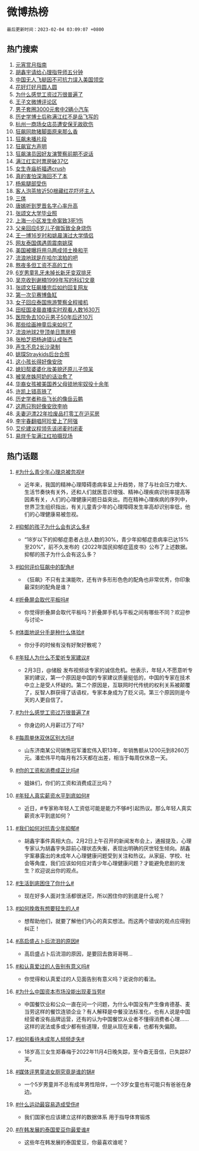 # 微博热榜

`最后更新时间：2023-02-04 03:09:07 +0800`

## 热门搜索

1. [元宵赏月指南](https://m.weibo.cn/search?containerid=100103type%3D1%26t%3D10%26q%3D%23%E5%85%83%E5%AE%B5%E8%B5%8F%E6%9C%88%E6%8C%87%E5%8D%97%23&stream_entry_id=51&isnewpage=1&extparam=seat%3D1%26c_type%3D51%26filter_type%3Drealtimehot%26pos%3D0%26cate%3D10103%26dgr%3D0%26stream_entry_id%3D51%26display_time%3D1675451344%26pre_seqid%3D167545134486301695491&luicode=10000011&lfid=106003type%253D25%2526t%253D3%2526disable_hot%253D1%2526filter_type%253Drealtimehot)
1. [胡鑫宇请给心理指导师五分钟](https://m.weibo.cn/search?containerid=100103type%3D1%26t%3D10%26q%3D%23%E8%83%A1%E9%91%AB%E5%AE%87%E8%AF%B7%E7%BB%99%E5%BF%83%E7%90%86%E6%8C%87%E5%AF%BC%E5%B8%88%E4%BA%94%E5%88%86%E9%92%9F%23&stream_entry_id=31&isnewpage=1&extparam=seat%3D1%26filter_type%3Drealtimehot%26q%3D%2523%25E8%2583%25A1%25E9%2591%25AB%25E5%25AE%2587%25E8%25AF%25B7%25E7%25BB%2599%25E5%25BF%2583%25E7%2590%2586%25E6%258C%2587%25E5%25AF%25BC%25E5%25B8%2588%25E4%25BA%2594%25E5%2588%2586%25E9%2592%259F%2523%26dgr%3D0%26stream_entry_id%3D31%26c_type%3D31%26band_rank%3D1%26realpos%3D1%26cate%3D5001%26lcate%3D5001%26pos%3D0%26flag%3D16%26display_time%3D1675451344%26pre_seqid%3D167545134486301695491&luicode=10000011&lfid=106003type%253D25%2526t%253D3%2526disable_hot%253D1%2526filter_type%253Drealtimehot)
1. [中国无人飞艇因不可抗力误入美国领空](https://m.weibo.cn/search?containerid=100103type%3D1%26t%3D10%26q%3D%23%E4%B8%AD%E5%9B%BD%E6%97%A0%E4%BA%BA%E9%A3%9E%E8%89%87%E5%9B%A0%E4%B8%8D%E5%8F%AF%E6%8A%97%E5%8A%9B%E8%AF%AF%E5%85%A5%E7%BE%8E%E5%9B%BD%E9%A2%86%E7%A9%BA%23&stream_entry_id=31&isnewpage=1&extparam=seat%3D1%26filter_type%3Drealtimehot%26q%3D%2523%25E4%25B8%25AD%25E5%259B%25BD%25E6%2597%25A0%25E4%25BA%25BA%25E9%25A3%259E%25E8%2589%2587%25E5%259B%25A0%25E4%25B8%258D%25E5%258F%25AF%25E6%258A%2597%25E5%258A%259B%25E8%25AF%25AF%25E5%2585%25A5%25E7%25BE%258E%25E5%259B%25BD%25E9%25A2%2586%25E7%25A9%25BA%2523%26dgr%3D0%26stream_entry_id%3D31%26c_type%3D31%26band_rank%3D2%26realpos%3D2%26cate%3D5001%26lcate%3D5001%26pos%3D1%26flag%3D16%26display_time%3D1675451344%26pre_seqid%3D167545134486301695491&luicode=10000011&lfid=106003type%253D25%2526t%253D3%2526disable_hot%253D1%2526filter_type%253Drealtimehot)
1. [花好灯好月圆人圆](https://m.weibo.cn/search?containerid=100103type%3D1%26t%3D10%26q%3D%23%E8%8A%B1%E5%A5%BD%E7%81%AF%E5%A5%BD%E6%9C%88%E5%9C%86%E4%BA%BA%E5%9C%86%23&stream_entry_id=31&isnewpage=1&extparam=seat%3D1%26filter_type%3Drealtimehot%26q%3D%2523%25E8%258A%25B1%25E5%25A5%25BD%25E7%2581%25AF%25E5%25A5%25BD%25E6%259C%2588%25E5%259C%2586%25E4%25BA%25BA%25E5%259C%2586%2523%26dgr%3D0%26stream_entry_id%3D31%26c_type%3D31%26band_rank%3D3%26realpos%3D3%26cate%3D5001%26lcate%3D5001%26pos%3D2%26flag%3D0%26display_time%3D1675451344%26pre_seqid%3D167545134486301695491&luicode=10000011&lfid=106003type%253D25%2526t%253D3%2526disable_hot%253D1%2526filter_type%253Drealtimehot)
1. [为什么感觉工资过万很普遍了](https://m.weibo.cn/search?containerid=100103type%3D1%26t%3D10%26q%3D%23%E4%B8%BA%E4%BB%80%E4%B9%88%E6%84%9F%E8%A7%89%E5%B7%A5%E8%B5%84%E8%BF%87%E4%B8%87%E5%BE%88%E6%99%AE%E9%81%8D%E4%BA%86%23&stream_entry_id=31&isnewpage=1&extparam=seat%3D1%26filter_type%3Drealtimehot%26q%3D%2523%25E4%25B8%25BA%25E4%25BB%2580%25E4%25B9%2588%25E6%2584%259F%25E8%25A7%2589%25E5%25B7%25A5%25E8%25B5%2584%25E8%25BF%2587%25E4%25B8%2587%25E5%25BE%2588%25E6%2599%25AE%25E9%2581%258D%25E4%25BA%2586%2523%26dgr%3D0%26stream_entry_id%3D31%26c_type%3D31%26band_rank%3D4%26realpos%3D4%26cate%3D5001%26lcate%3D5001%26pos%3D3%26flag%3D0%26display_time%3D1675451344%26pre_seqid%3D167545134486301695491&luicode=10000011&lfid=106003type%253D25%2526t%253D3%2526disable_hot%253D1%2526filter_type%253Drealtimehot)
1. [王子文微博评论区](https://m.weibo.cn/search?containerid=100103type%3D1%26t%3D10%26q%3D%23%E7%8E%8B%E5%AD%90%E6%96%87%E5%BE%AE%E5%8D%9A%E8%AF%84%E8%AE%BA%E5%8C%BA%23&stream_entry_id=31&isnewpage=1&extparam=seat%3D1%26filter_type%3Drealtimehot%26q%3D%2523%25E7%258E%258B%25E5%25AD%2590%25E6%2596%2587%25E5%25BE%25AE%25E5%258D%259A%25E8%25AF%2584%25E8%25AE%25BA%25E5%258C%25BA%2523%26dgr%3D0%26stream_entry_id%3D31%26c_type%3D31%26band_rank%3D5%26realpos%3D5%26cate%3D5001%26lcate%3D5001%26pos%3D4%26flag%3D0%26display_time%3D1675451344%26pre_seqid%3D167545134486301695491&luicode=10000011&lfid=106003type%253D25%2526t%253D3%2526disable_hot%253D1%2526filter_type%253Drealtimehot)
1. [男子套圈3000元套中2辆小汽车](https://m.weibo.cn/search?containerid=100103type%3D1%26t%3D10%26q%3D%23%E7%94%B7%E5%AD%90%E5%A5%97%E5%9C%883000%E5%85%83%E5%A5%97%E4%B8%AD2%E8%BE%86%E5%B0%8F%E6%B1%BD%E8%BD%A6%23&stream_entry_id=31&isnewpage=1&extparam=seat%3D1%26filter_type%3Drealtimehot%26q%3D%2523%25E7%2594%25B7%25E5%25AD%2590%25E5%25A5%2597%25E5%259C%25883000%25E5%2585%2583%25E5%25A5%2597%25E4%25B8%25AD2%25E8%25BE%2586%25E5%25B0%258F%25E6%25B1%25BD%25E8%25BD%25A6%2523%26dgr%3D0%26stream_entry_id%3D31%26c_type%3D31%26band_rank%3D6%26realpos%3D6%26cate%3D5001%26lcate%3D5001%26pos%3D5%26flag%3D0%26display_time%3D1675451344%26pre_seqid%3D167545134486301695491&luicode=10000011&lfid=106003type%253D25%2526t%253D3%2526disable_hot%253D1%2526filter_type%253Drealtimehot)
1. [历史学博士后称满江红不是岳飞写的](https://m.weibo.cn/search?containerid=100103type%3D1%26t%3D10%26q%3D%23%E5%8E%86%E5%8F%B2%E5%AD%A6%E5%8D%9A%E5%A3%AB%E5%90%8E%E7%A7%B0%E6%BB%A1%E6%B1%9F%E7%BA%A2%E4%B8%8D%E6%98%AF%E5%B2%B3%E9%A3%9E%E5%86%99%E7%9A%84%23&stream_entry_id=31&isnewpage=1&extparam=seat%3D1%26filter_type%3Drealtimehot%26q%3D%2523%25E5%258E%2586%25E5%258F%25B2%25E5%25AD%25A6%25E5%258D%259A%25E5%25A3%25AB%25E5%2590%258E%25E7%25A7%25B0%25E6%25BB%25A1%25E6%25B1%259F%25E7%25BA%25A2%25E4%25B8%258D%25E6%2598%25AF%25E5%25B2%25B3%25E9%25A3%259E%25E5%2586%2599%25E7%259A%2584%2523%26dgr%3D0%26stream_entry_id%3D31%26c_type%3D31%26band_rank%3D7%26realpos%3D7%26cate%3D5001%26lcate%3D5001%26pos%3D6%26flag%3D0%26display_time%3D1675451344%26pre_seqid%3D167545134486301695491&luicode=10000011&lfid=106003type%253D25%2526t%253D3%2526disable_hot%253D1%2526filter_type%253Drealtimehot)
1. [杭州一商场女店员遭安保无故砍伤](https://m.weibo.cn/search?containerid=100103type%3D1%26t%3D10%26q%3D%23%E6%9D%AD%E5%B7%9E%E4%B8%80%E5%95%86%E5%9C%BA%E5%A5%B3%E5%BA%97%E5%91%98%E9%81%AD%E5%AE%89%E4%BF%9D%E6%97%A0%E6%95%85%E7%A0%8D%E4%BC%A4%23&stream_entry_id=31&isnewpage=1&extparam=seat%3D1%26filter_type%3Drealtimehot%26q%3D%2523%25E6%259D%25AD%25E5%25B7%259E%25E4%25B8%2580%25E5%2595%2586%25E5%259C%25BA%25E5%25A5%25B3%25E5%25BA%2597%25E5%2591%2598%25E9%2581%25AD%25E5%25AE%2589%25E4%25BF%259D%25E6%2597%25A0%25E6%2595%2585%25E7%25A0%258D%25E4%25BC%25A4%2523%26dgr%3D0%26stream_entry_id%3D31%26c_type%3D31%26band_rank%3D8%26realpos%3D8%26cate%3D5001%26lcate%3D5001%26pos%3D7%26flag%3D0%26display_time%3D1675451344%26pre_seqid%3D167545134486301695491&luicode=10000011&lfid=106003type%253D25%2526t%253D3%2526disable_hot%253D1%2526filter_type%253Drealtimehot)
1. [狂飙同款猪脚面原来那么香](https://m.weibo.cn/search?containerid=100103type%3D1%26t%3D10%26q%3D%23%E7%8B%82%E9%A3%99%E5%90%8C%E6%AC%BE%E7%8C%AA%E8%84%9A%E9%9D%A2%E5%8E%9F%E6%9D%A5%E9%82%A3%E4%B9%88%E9%A6%99%23&stream_entry_id=31&isnewpage=1&extparam=seat%3D1%26filter_type%3Drealtimehot%26q%3D%2523%25E7%258B%2582%25E9%25A3%2599%25E5%2590%258C%25E6%25AC%25BE%25E7%258C%25AA%25E8%2584%259A%25E9%259D%25A2%25E5%258E%259F%25E6%259D%25A5%25E9%2582%25A3%25E4%25B9%2588%25E9%25A6%2599%2523%26dgr%3D0%26stream_entry_id%3D31%26c_type%3D31%26band_rank%3D9%26realpos%3D9%26cate%3D5001%26lcate%3D5001%26pos%3D8%26flag%3D1%26display_time%3D1675451344%26pre_seqid%3D167545134486301695491&luicode=10000011&lfid=106003type%253D25%2526t%253D3%2526disable_hot%253D1%2526filter_type%253Drealtimehot)
1. [狂飙未播片段](https://m.weibo.cn/search?containerid=100103type%3D1%26t%3D10%26q%3D%23%E7%8B%82%E9%A3%99%E6%9C%AA%E6%92%AD%E7%89%87%E6%AE%B5%23&stream_entry_id=31&isnewpage=1&extparam=seat%3D1%26filter_type%3Drealtimehot%26q%3D%2523%25E7%258B%2582%25E9%25A3%2599%25E6%259C%25AA%25E6%2592%25AD%25E7%2589%2587%25E6%25AE%25B5%2523%26dgr%3D0%26stream_entry_id%3D31%26c_type%3D31%26band_rank%3D10%26realpos%3D10%26cate%3D5001%26lcate%3D5001%26pos%3D9%26flag%3D2%26display_time%3D1675451344%26pre_seqid%3D167545134486301695491&luicode=10000011&lfid=106003type%253D25%2526t%253D3%2526disable_hot%253D1%2526filter_type%253Drealtimehot)
1. [狂飙官方声明](https://m.weibo.cn/search?containerid=100103type%3D1%26t%3D10%26q%3D%23%E7%8B%82%E9%A3%99%E5%AE%98%E6%96%B9%E5%A3%B0%E6%98%8E%23&stream_entry_id=31&isnewpage=1&extparam=seat%3D1%26filter_type%3Drealtimehot%26q%3D%2523%25E7%258B%2582%25E9%25A3%2599%25E5%25AE%2598%25E6%2596%25B9%25E5%25A3%25B0%25E6%2598%258E%2523%26dgr%3D0%26stream_entry_id%3D31%26c_type%3D31%26band_rank%3D11%26realpos%3D11%26cate%3D5001%26lcate%3D5001%26pos%3D10%26flag%3D0%26display_time%3D1675451344%26pre_seqid%3D167545134486301695491&luicode=10000011&lfid=106003type%253D25%2526t%253D3%2526disable_hot%253D1%2526filter_type%253Drealtimehot)
1. [狂飙演员因好友演警察前期不说话](https://m.weibo.cn/search?containerid=100103type%3D1%26t%3D10%26q%3D%23%E7%8B%82%E9%A3%99%E6%BC%94%E5%91%98%E5%9B%A0%E5%A5%BD%E5%8F%8B%E6%BC%94%E8%AD%A6%E5%AF%9F%E5%89%8D%E6%9C%9F%E4%B8%8D%E8%AF%B4%E8%AF%9D%23&stream_entry_id=31&isnewpage=1&extparam=seat%3D1%26filter_type%3Drealtimehot%26q%3D%2523%25E7%258B%2582%25E9%25A3%2599%25E6%25BC%2594%25E5%2591%2598%25E5%259B%25A0%25E5%25A5%25BD%25E5%258F%258B%25E6%25BC%2594%25E8%25AD%25A6%25E5%25AF%259F%25E5%2589%258D%25E6%259C%259F%25E4%25B8%258D%25E8%25AF%25B4%25E8%25AF%259D%2523%26dgr%3D0%26stream_entry_id%3D31%26c_type%3D31%26band_rank%3D12%26realpos%3D12%26cate%3D5001%26lcate%3D5001%26pos%3D11%26flag%3D2%26display_time%3D1675451344%26pre_seqid%3D167545134486301695491&luicode=10000011&lfid=106003type%253D25%2526t%253D3%2526disable_hot%253D1%2526filter_type%253Drealtimehot)
1. [满江红实时票房破37亿](https://m.weibo.cn/search?containerid=100103type%3D1%26t%3D10%26q%3D%23%E6%BB%A1%E6%B1%9F%E7%BA%A2%E5%AE%9E%E6%97%B6%E7%A5%A8%E6%88%BF%E7%A0%B437%E4%BA%BF%23&stream_entry_id=31&isnewpage=1&extparam=seat%3D1%26filter_type%3Drealtimehot%26q%3D%2523%25E6%25BB%25A1%25E6%25B1%259F%25E7%25BA%25A2%25E5%25AE%259E%25E6%2597%25B6%25E7%25A5%25A8%25E6%2588%25BF%25E7%25A0%25B437%25E4%25BA%25BF%2523%26dgr%3D0%26stream_entry_id%3D31%26c_type%3D31%26band_rank%3D13%26realpos%3D13%26cate%3D5001%26lcate%3D5001%26pos%3D12%26flag%3D0%26display_time%3D1675451344%26pre_seqid%3D167545134486301695491&luicode=10000011&lfid=106003type%253D25%2526t%253D3%2526disable_hot%253D1%2526filter_type%253Drealtimehot)
1. [女生寺庙祈福遇crush](https://m.weibo.cn/search?containerid=100103type%3D1%26t%3D10%26q%3D%23%E5%A5%B3%E7%94%9F%E5%AF%BA%E5%BA%99%E7%A5%88%E7%A6%8F%E9%81%87crush%23&stream_entry_id=31&isnewpage=1&extparam=seat%3D1%26filter_type%3Drealtimehot%26q%3D%2523%25E5%25A5%25B3%25E7%2594%259F%25E5%25AF%25BA%25E5%25BA%2599%25E7%25A5%2588%25E7%25A6%258F%25E9%2581%2587crush%2523%26dgr%3D0%26stream_entry_id%3D31%26c_type%3D31%26band_rank%3D14%26realpos%3D14%26cate%3D5001%26lcate%3D5001%26pos%3D13%26flag%3D0%26display_time%3D1675451344%26pre_seqid%3D167545134486301695491&luicode=10000011&lfid=106003type%253D25%2526t%253D3%2526disable_hot%253D1%2526filter_type%253Drealtimehot)
1. [真的害怕深海回不了本](https://m.weibo.cn/search?containerid=100103type%3D1%26t%3D10%26q%3D%23%E7%9C%9F%E7%9A%84%E5%AE%B3%E6%80%95%E6%B7%B1%E6%B5%B7%E5%9B%9E%E4%B8%8D%E4%BA%86%E6%9C%AC%23&stream_entry_id=31&isnewpage=1&extparam=seat%3D1%26filter_type%3Drealtimehot%26q%3D%2523%25E7%259C%259F%25E7%259A%2584%25E5%25AE%25B3%25E6%2580%2595%25E6%25B7%25B1%25E6%25B5%25B7%25E5%259B%259E%25E4%25B8%258D%25E4%25BA%2586%25E6%259C%25AC%2523%26dgr%3D0%26stream_entry_id%3D31%26c_type%3D31%26band_rank%3D15%26realpos%3D15%26cate%3D5001%26lcate%3D5001%26pos%3D14%26flag%3D0%26display_time%3D1675451344%26pre_seqid%3D167545134486301695491&luicode=10000011&lfid=106003type%253D25%2526t%253D3%2526disable_hot%253D1%2526filter_type%253Drealtimehot)
1. [杨紫腿部受伤](https://m.weibo.cn/search?containerid=100103type%3D1%26t%3D10%26q%3D%23%E6%9D%A8%E7%B4%AB%E8%85%BF%E9%83%A8%E5%8F%97%E4%BC%A4%23&stream_entry_id=31&isnewpage=1&extparam=seat%3D1%26filter_type%3Drealtimehot%26q%3D%2523%25E6%259D%25A8%25E7%25B4%25AB%25E8%2585%25BF%25E9%2583%25A8%25E5%258F%2597%25E4%25BC%25A4%2523%26dgr%3D0%26stream_entry_id%3D31%26c_type%3D31%26band_rank%3D16%26realpos%3D16%26cate%3D5001%26lcate%3D5001%26pos%3D15%26flag%3D0%26display_time%3D1675451344%26pre_seqid%3D167545134486301695491&luicode=10000011&lfid=106003type%253D25%2526t%253D3%2526disable_hot%253D1%2526filter_type%253Drealtimehot)
1. [客人泡茶放近50根藏红花吓坏主人](https://m.weibo.cn/search?containerid=100103type%3D1%26t%3D10%26q%3D%23%E5%AE%A2%E4%BA%BA%E6%B3%A1%E8%8C%B6%E6%94%BE%E8%BF%9150%E6%A0%B9%E8%97%8F%E7%BA%A2%E8%8A%B1%E5%90%93%E5%9D%8F%E4%B8%BB%E4%BA%BA%23&stream_entry_id=31&isnewpage=1&extparam=seat%3D1%26filter_type%3Drealtimehot%26q%3D%2523%25E5%25AE%25A2%25E4%25BA%25BA%25E6%25B3%25A1%25E8%258C%25B6%25E6%2594%25BE%25E8%25BF%259150%25E6%25A0%25B9%25E8%2597%258F%25E7%25BA%25A2%25E8%258A%25B1%25E5%2590%2593%25E5%259D%258F%25E4%25B8%25BB%25E4%25BA%25BA%2523%26dgr%3D0%26stream_entry_id%3D31%26c_type%3D31%26band_rank%3D17%26realpos%3D17%26cate%3D5001%26lcate%3D5001%26pos%3D16%26flag%3D0%26display_time%3D1675451344%26pre_seqid%3D167545134486301695491&luicode=10000011&lfid=106003type%253D25%2526t%253D3%2526disable_hot%253D1%2526filter_type%253Drealtimehot)
1. [三体](https://m.weibo.cn/search?containerid=100103type%3D1%26t%3D10%26q%3D%E4%B8%89%E4%BD%93&stream_entry_id=31&isnewpage=1&extparam=seat%3D1%26filter_type%3Drealtimehot%26q%3D%25E4%25B8%2589%25E4%25BD%2593%26dgr%3D0%26stream_entry_id%3D31%26c_type%3D31%26band_rank%3D18%26realpos%3D18%26cate%3D5001%26lcate%3D5001%26pos%3D17%26flag%3D0%26display_time%3D1675451344%26pre_seqid%3D167545134486301695491&luicode=10000011&lfid=106003type%253D25%2526t%253D3%2526disable_hot%253D1%2526filter_type%253Drealtimehot)
1. [唐嫣听到罗晋名字心率升高](https://m.weibo.cn/search?containerid=100103type%3D1%26t%3D10%26q%3D%23%E5%94%90%E5%AB%A3%E5%90%AC%E5%88%B0%E7%BD%97%E6%99%8B%E5%90%8D%E5%AD%97%E5%BF%83%E7%8E%87%E5%8D%87%E9%AB%98%23&stream_entry_id=31&isnewpage=1&extparam=seat%3D1%26filter_type%3Drealtimehot%26q%3D%2523%25E5%2594%2590%25E5%25AB%25A3%25E5%2590%25AC%25E5%2588%25B0%25E7%25BD%2597%25E6%2599%258B%25E5%2590%258D%25E5%25AD%2597%25E5%25BF%2583%25E7%258E%2587%25E5%258D%2587%25E9%25AB%2598%2523%26dgr%3D0%26stream_entry_id%3D31%26c_type%3D31%26band_rank%3D19%26realpos%3D19%26cate%3D5001%26lcate%3D5001%26pos%3D18%26flag%3D2%26display_time%3D1675451344%26pre_seqid%3D167545134486301695491&luicode=10000011&lfid=106003type%253D25%2526t%253D3%2526disable_hot%253D1%2526filter_type%253Drealtimehot)
1. [张颂文大学毕业照](https://m.weibo.cn/search?containerid=100103type%3D1%26t%3D10%26q%3D%23%E5%BC%A0%E9%A2%82%E6%96%87%E5%A4%A7%E5%AD%A6%E6%AF%95%E4%B8%9A%E7%85%A7%23&stream_entry_id=31&isnewpage=1&extparam=seat%3D1%26filter_type%3Drealtimehot%26q%3D%2523%25E5%25BC%25A0%25E9%25A2%2582%25E6%2596%2587%25E5%25A4%25A7%25E5%25AD%25A6%25E6%25AF%2595%25E4%25B8%259A%25E7%2585%25A7%2523%26dgr%3D0%26stream_entry_id%3D31%26c_type%3D31%26band_rank%3D20%26realpos%3D20%26cate%3D5001%26lcate%3D5001%26pos%3D19%26flag%3D0%26display_time%3D1675451344%26pre_seqid%3D167545134486301695491&luicode=10000011&lfid=106003type%253D25%2526t%253D3%2526disable_hot%253D1%2526filter_type%253Drealtimehot)
1. [上海一小区发生命案致3死1伤](https://m.weibo.cn/search?containerid=100103type%3D1%26t%3D10%26q%3D%23%E4%B8%8A%E6%B5%B7%E4%B8%80%E5%B0%8F%E5%8C%BA%E5%8F%91%E7%94%9F%E5%91%BD%E6%A1%88%E8%87%B43%E6%AD%BB1%E4%BC%A4%23&stream_entry_id=31&isnewpage=1&extparam=seat%3D1%26filter_type%3Drealtimehot%26q%3D%2523%25E4%25B8%258A%25E6%25B5%25B7%25E4%25B8%2580%25E5%25B0%258F%25E5%258C%25BA%25E5%258F%2591%25E7%2594%259F%25E5%2591%25BD%25E6%25A1%2588%25E8%2587%25B43%25E6%25AD%25BB1%25E4%25BC%25A4%2523%26dgr%3D0%26stream_entry_id%3D31%26c_type%3D31%26band_rank%3D21%26realpos%3D21%26cate%3D5001%26lcate%3D5001%26pos%3D20%26flag%3D2%26display_time%3D1675451344%26pre_seqid%3D167545134486301695491&luicode=10000011&lfid=106003type%253D25%2526t%253D3%2526disable_hot%253D1%2526filter_type%253Drealtimehot)
1. [父亲回应6岁儿子做饭致全身烧伤](https://m.weibo.cn/search?containerid=100103type%3D1%26t%3D10%26q%3D%23%E7%88%B6%E4%BA%B2%E5%9B%9E%E5%BA%946%E5%B2%81%E5%84%BF%E5%AD%90%E5%81%9A%E9%A5%AD%E8%87%B4%E5%85%A8%E8%BA%AB%E7%83%A7%E4%BC%A4%23&stream_entry_id=31&isnewpage=1&extparam=seat%3D1%26filter_type%3Drealtimehot%26q%3D%2523%25E7%2588%25B6%25E4%25BA%25B2%25E5%259B%259E%25E5%25BA%25946%25E5%25B2%2581%25E5%2584%25BF%25E5%25AD%2590%25E5%2581%259A%25E9%25A5%25AD%25E8%2587%25B4%25E5%2585%25A8%25E8%25BA%25AB%25E7%2583%25A7%25E4%25BC%25A4%2523%26dgr%3D0%26stream_entry_id%3D31%26c_type%3D31%26band_rank%3D22%26realpos%3D22%26cate%3D5001%26lcate%3D5001%26pos%3D21%26flag%3D0%26display_time%3D1675451344%26pre_seqid%3D167545134486301695491&luicode=10000011&lfid=106003type%253D25%2526t%253D3%2526disable_hot%253D1%2526filter_type%253Drealtimehot)
1. [王一博16岁时和姚晨演过大学情侣](https://m.weibo.cn/search?containerid=100103type%3D1%26t%3D10%26q%3D%23%E7%8E%8B%E4%B8%80%E5%8D%9A16%E5%B2%81%E6%97%B6%E5%92%8C%E5%A7%9A%E6%99%A8%E6%BC%94%E8%BF%87%E5%A4%A7%E5%AD%A6%E6%83%85%E4%BE%A3%23&stream_entry_id=31&isnewpage=1&extparam=seat%3D1%26filter_type%3Drealtimehot%26q%3D%2523%25E7%258E%258B%25E4%25B8%2580%25E5%258D%259A16%25E5%25B2%2581%25E6%2597%25B6%25E5%2592%258C%25E5%25A7%259A%25E6%2599%25A8%25E6%25BC%2594%25E8%25BF%2587%25E5%25A4%25A7%25E5%25AD%25A6%25E6%2583%2585%25E4%25BE%25A3%2523%26dgr%3D0%26stream_entry_id%3D31%26c_type%3D31%26band_rank%3D23%26realpos%3D23%26cate%3D5001%26lcate%3D5001%26pos%3D22%26flag%3D0%26display_time%3D1675451344%26pre_seqid%3D167545134486301695491&luicode=10000011&lfid=106003type%253D25%2526t%253D3%2526disable_hot%253D1%2526filter_type%253Drealtimehot)
1. [网友泰国偶遇周震南姚琛](https://m.weibo.cn/search?containerid=100103type%3D1%26t%3D10%26q%3D%23%E7%BD%91%E5%8F%8B%E6%B3%B0%E5%9B%BD%E5%81%B6%E9%81%87%E5%91%A8%E9%9C%87%E5%8D%97%E5%A7%9A%E7%90%9B%23&stream_entry_id=31&isnewpage=1&extparam=seat%3D1%26filter_type%3Drealtimehot%26q%3D%2523%25E7%25BD%2591%25E5%258F%258B%25E6%25B3%25B0%25E5%259B%25BD%25E5%2581%25B6%25E9%2581%2587%25E5%2591%25A8%25E9%259C%2587%25E5%258D%2597%25E5%25A7%259A%25E7%2590%259B%2523%26dgr%3D0%26stream_entry_id%3D31%26c_type%3D31%26band_rank%3D24%26realpos%3D24%26cate%3D5001%26lcate%3D5001%26pos%3D23%26flag%3D0%26display_time%3D1675451344%26pre_seqid%3D167545134486301695491&luicode=10000011&lfid=106003type%253D25%2526t%253D3%2526disable_hot%253D1%2526filter_type%253Drealtimehot)
1. [美国被曝将用乌两成领土换和平](https://m.weibo.cn/search?containerid=100103type%3D1%26t%3D10%26q%3D%23%E7%BE%8E%E5%9B%BD%E8%A2%AB%E6%9B%9D%E5%B0%86%E7%94%A8%E4%B9%8C%E4%B8%A4%E6%88%90%E9%A2%86%E5%9C%9F%E6%8D%A2%E5%92%8C%E5%B9%B3%23&stream_entry_id=31&isnewpage=1&extparam=seat%3D1%26filter_type%3Drealtimehot%26q%3D%2523%25E7%25BE%258E%25E5%259B%25BD%25E8%25A2%25AB%25E6%259B%259D%25E5%25B0%2586%25E7%2594%25A8%25E4%25B9%258C%25E4%25B8%25A4%25E6%2588%2590%25E9%25A2%2586%25E5%259C%259F%25E6%258D%25A2%25E5%2592%258C%25E5%25B9%25B3%2523%26dgr%3D0%26stream_entry_id%3D31%26c_type%3D31%26band_rank%3D25%26realpos%3D25%26cate%3D5001%26lcate%3D5001%26pos%3D24%26flag%3D1%26display_time%3D1675451344%26pre_seqid%3D167545134486301695491&luicode=10000011&lfid=106003type%253D25%2526t%253D3%2526disable_hot%253D1%2526filter_type%253Drealtimehot)
1. [流浪地球是在哈尔滨拍的吧](https://m.weibo.cn/search?containerid=100103type%3D1%26t%3D10%26q%3D%23%E6%B5%81%E6%B5%AA%E5%9C%B0%E7%90%83%E6%98%AF%E5%9C%A8%E5%93%88%E5%B0%94%E6%BB%A8%E6%8B%8D%E7%9A%84%E5%90%A7%23&stream_entry_id=31&isnewpage=1&extparam=seat%3D1%26filter_type%3Drealtimehot%26q%3D%2523%25E6%25B5%2581%25E6%25B5%25AA%25E5%259C%25B0%25E7%2590%2583%25E6%2598%25AF%25E5%259C%25A8%25E5%2593%2588%25E5%25B0%2594%25E6%25BB%25A8%25E6%258B%258D%25E7%259A%2584%25E5%2590%25A7%2523%26dgr%3D0%26stream_entry_id%3D31%26c_type%3D31%26band_rank%3D26%26realpos%3D26%26cate%3D5001%26lcate%3D5001%26pos%3D25%26flag%3D0%26display_time%3D1675451344%26pre_seqid%3D167545134486301695491&luicode=10000011&lfid=106003type%253D25%2526t%253D3%2526disable_hot%253D1%2526filter_type%253Drealtimehot)
1. [熬夜多但工资不高的工作](https://m.weibo.cn/search?containerid=100103type%3D1%26t%3D10%26q%3D%23%E7%86%AC%E5%A4%9C%E5%A4%9A%E4%BD%86%E5%B7%A5%E8%B5%84%E4%B8%8D%E9%AB%98%E7%9A%84%E5%B7%A5%E4%BD%9C%23&stream_entry_id=31&isnewpage=1&extparam=seat%3D1%26filter_type%3Drealtimehot%26q%3D%2523%25E7%2586%25AC%25E5%25A4%259C%25E5%25A4%259A%25E4%25BD%2586%25E5%25B7%25A5%25E8%25B5%2584%25E4%25B8%258D%25E9%25AB%2598%25E7%259A%2584%25E5%25B7%25A5%25E4%25BD%259C%2523%26dgr%3D0%26stream_entry_id%3D31%26c_type%3D31%26band_rank%3D27%26realpos%3D27%26cate%3D5001%26lcate%3D5001%26pos%3D26%26flag%3D0%26display_time%3D1675451344%26pre_seqid%3D167545134486301695491&luicode=10000011&lfid=106003type%253D25%2526t%253D3%2526disable_hot%253D1%2526filter_type%253Drealtimehot)
1. [6岁男童乳牙未掉长新牙变双排牙](https://m.weibo.cn/search?containerid=100103type%3D1%26t%3D10%26q%3D%236%E5%B2%81%E7%94%B7%E7%AB%A5%E4%B9%B3%E7%89%99%E6%9C%AA%E6%8E%89%E9%95%BF%E6%96%B0%E7%89%99%E5%8F%98%E5%8F%8C%E6%8E%92%E7%89%99%23&stream_entry_id=31&isnewpage=1&extparam=seat%3D1%26filter_type%3Drealtimehot%26q%3D%25236%25E5%25B2%2581%25E7%2594%25B7%25E7%25AB%25A5%25E4%25B9%25B3%25E7%2589%2599%25E6%259C%25AA%25E6%258E%2589%25E9%2595%25BF%25E6%2596%25B0%25E7%2589%2599%25E5%258F%2598%25E5%258F%258C%25E6%258E%2592%25E7%2589%2599%2523%26dgr%3D0%26stream_entry_id%3D31%26c_type%3D31%26band_rank%3D28%26realpos%3D28%26cate%3D5001%26lcate%3D5001%26pos%3D27%26flag%3D0%26display_time%3D1675451344%26pre_seqid%3D167545134486301695491&luicode=10000011&lfid=106003type%253D25%2526t%253D3%2526disable_hot%253D1%2526filter_type%253Drealtimehot)
1. [吴京收到谢楠1999年写的科幻文章](https://m.weibo.cn/search?containerid=100103type%3D1%26t%3D10%26q%3D%23%E5%90%B4%E4%BA%AC%E6%94%B6%E5%88%B0%E8%B0%A2%E6%A5%A01999%E5%B9%B4%E5%86%99%E7%9A%84%E7%A7%91%E5%B9%BB%E6%96%87%E7%AB%A0%23&stream_entry_id=31&isnewpage=1&extparam=seat%3D1%26filter_type%3Drealtimehot%26q%3D%2523%25E5%2590%25B4%25E4%25BA%25AC%25E6%2594%25B6%25E5%2588%25B0%25E8%25B0%25A2%25E6%25A5%25A01999%25E5%25B9%25B4%25E5%2586%2599%25E7%259A%2584%25E7%25A7%2591%25E5%25B9%25BB%25E6%2596%2587%25E7%25AB%25A0%2523%26dgr%3D0%26stream_entry_id%3D31%26c_type%3D31%26band_rank%3D29%26realpos%3D29%26cate%3D5001%26lcate%3D5001%26pos%3D28%26flag%3D0%26display_time%3D1675451344%26pre_seqid%3D167545134486301695491&luicode=10000011&lfid=106003type%253D25%2526t%253D3%2526disable_hot%253D1%2526filter_type%253Drealtimehot)
1. [张颂文狂飙播完后如约回复网友](https://m.weibo.cn/search?containerid=100103type%3D1%26t%3D10%26q%3D%23%E5%BC%A0%E9%A2%82%E6%96%87%E7%8B%82%E9%A3%99%E6%92%AD%E5%AE%8C%E5%90%8E%E5%A6%82%E7%BA%A6%E5%9B%9E%E5%A4%8D%E7%BD%91%E5%8F%8B%23&stream_entry_id=31&isnewpage=1&extparam=seat%3D1%26filter_type%3Drealtimehot%26q%3D%2523%25E5%25BC%25A0%25E9%25A2%2582%25E6%2596%2587%25E7%258B%2582%25E9%25A3%2599%25E6%2592%25AD%25E5%25AE%258C%25E5%2590%258E%25E5%25A6%2582%25E7%25BA%25A6%25E5%259B%259E%25E5%25A4%258D%25E7%25BD%2591%25E5%258F%258B%2523%26dgr%3D0%26stream_entry_id%3D31%26c_type%3D31%26band_rank%3D30%26realpos%3D30%26cate%3D5001%26lcate%3D5001%26pos%3D29%26flag%3D0%26display_time%3D1675451344%26pre_seqid%3D167545134486301695491&luicode=10000011&lfid=106003type%253D25%2526t%253D3%2526disable_hot%253D1%2526filter_type%253Drealtimehot)
1. [第一次见赛博鱼缸](https://m.weibo.cn/search?containerid=100103type%3D1%26t%3D10%26q%3D%23%E7%AC%AC%E4%B8%80%E6%AC%A1%E8%A7%81%E8%B5%9B%E5%8D%9A%E9%B1%BC%E7%BC%B8%23&stream_entry_id=31&isnewpage=1&extparam=seat%3D1%26filter_type%3Drealtimehot%26q%3D%2523%25E7%25AC%25AC%25E4%25B8%2580%25E6%25AC%25A1%25E8%25A7%2581%25E8%25B5%259B%25E5%258D%259A%25E9%25B1%25BC%25E7%25BC%25B8%2523%26dgr%3D0%26stream_entry_id%3D31%26c_type%3D31%26band_rank%3D31%26realpos%3D31%26cate%3D5001%26lcate%3D5001%26pos%3D30%26flag%3D0%26display_time%3D1675451344%26pre_seqid%3D167545134486301695491&luicode=10000011&lfid=106003type%253D25%2526t%253D3%2526disable_hot%253D1%2526filter_type%253Drealtimehot)
1. [女子回应泰国旅游警察全程接机](https://m.weibo.cn/search?containerid=100103type%3D1%26t%3D10%26q%3D%23%E5%A5%B3%E5%AD%90%E5%9B%9E%E5%BA%94%E6%B3%B0%E5%9B%BD%E6%97%85%E6%B8%B8%E8%AD%A6%E5%AF%9F%E5%85%A8%E7%A8%8B%E6%8E%A5%E6%9C%BA%23&stream_entry_id=31&isnewpage=1&extparam=seat%3D1%26filter_type%3Drealtimehot%26q%3D%2523%25E5%25A5%25B3%25E5%25AD%2590%25E5%259B%259E%25E5%25BA%2594%25E6%25B3%25B0%25E5%259B%25BD%25E6%2597%2585%25E6%25B8%25B8%25E8%25AD%25A6%25E5%25AF%259F%25E5%2585%25A8%25E7%25A8%258B%25E6%258E%25A5%25E6%259C%25BA%2523%26dgr%3D0%26stream_entry_id%3D31%26c_type%3D31%26band_rank%3D32%26realpos%3D32%26cate%3D5001%26lcate%3D5001%26pos%3D31%26flag%3D0%26display_time%3D1675451344%26pre_seqid%3D167545134486301695491&luicode=10000011&lfid=106003type%253D25%2526t%253D3%2526disable_hot%253D1%2526filter_type%253Drealtimehot)
1. [田柾国凌晨直播实时观看人数1630万](https://m.weibo.cn/search?containerid=100103type%3D1%26t%3D10%26q%3D%23%E7%94%B0%E6%9F%BE%E5%9B%BD%E5%87%8C%E6%99%A8%E7%9B%B4%E6%92%AD%E5%AE%9E%E6%97%B6%E8%A7%82%E7%9C%8B%E4%BA%BA%E6%95%B01630%E4%B8%87%23&stream_entry_id=31&isnewpage=1&extparam=seat%3D1%26filter_type%3Drealtimehot%26q%3D%2523%25E7%2594%25B0%25E6%259F%25BE%25E5%259B%25BD%25E5%2587%258C%25E6%2599%25A8%25E7%259B%25B4%25E6%2592%25AD%25E5%25AE%259E%25E6%2597%25B6%25E8%25A7%2582%25E7%259C%258B%25E4%25BA%25BA%25E6%2595%25B01630%25E4%25B8%2587%2523%26dgr%3D0%26stream_entry_id%3D31%26c_type%3D31%26band_rank%3D33%26realpos%3D33%26cate%3D5001%26lcate%3D5001%26pos%3D32%26flag%3D0%26display_time%3D1675451344%26pre_seqid%3D167545134486301695491&luicode=10000011&lfid=106003type%253D25%2526t%253D3%2526disable_hot%253D1%2526filter_type%253Drealtimehot)
1. [医院免去100元男子50年后还10万](https://m.weibo.cn/search?containerid=100103type%3D1%26t%3D10%26q%3D%23%E5%8C%BB%E9%99%A2%E5%85%8D%E5%8E%BB100%E5%85%83%E7%94%B7%E5%AD%9050%E5%B9%B4%E5%90%8E%E8%BF%9810%E4%B8%87%23&stream_entry_id=31&isnewpage=1&extparam=seat%3D1%26filter_type%3Drealtimehot%26q%3D%2523%25E5%258C%25BB%25E9%2599%25A2%25E5%2585%258D%25E5%258E%25BB100%25E5%2585%2583%25E7%2594%25B7%25E5%25AD%259050%25E5%25B9%25B4%25E5%2590%258E%25E8%25BF%259810%25E4%25B8%2587%2523%26dgr%3D0%26stream_entry_id%3D31%26c_type%3D31%26band_rank%3D34%26realpos%3D34%26cate%3D5001%26lcate%3D5001%26pos%3D33%26flag%3D0%26display_time%3D1675451344%26pre_seqid%3D167545134486301695491&luicode=10000011&lfid=106003type%253D25%2526t%253D3%2526disable_hot%253D1%2526filter_type%253Drealtimehot)
1. [那些绘画神童后来如何了](https://m.weibo.cn/search?containerid=100103type%3D1%26t%3D10%26q%3D%23%E9%82%A3%E4%BA%9B%E7%BB%98%E7%94%BB%E7%A5%9E%E7%AB%A5%E5%90%8E%E6%9D%A5%E5%A6%82%E4%BD%95%E4%BA%86%23&stream_entry_id=31&isnewpage=1&extparam=seat%3D1%26filter_type%3Drealtimehot%26q%3D%2523%25E9%2582%25A3%25E4%25BA%259B%25E7%25BB%2598%25E7%2594%25BB%25E7%25A5%259E%25E7%25AB%25A5%25E5%2590%258E%25E6%259D%25A5%25E5%25A6%2582%25E4%25BD%2595%25E4%25BA%2586%2523%26dgr%3D0%26stream_entry_id%3D31%26c_type%3D31%26band_rank%3D35%26realpos%3D35%26cate%3D5001%26lcate%3D5001%26pos%3D34%26flag%3D0%26display_time%3D1675451344%26pre_seqid%3D167545134486301695491&luicode=10000011&lfid=106003type%253D25%2526t%253D3%2526disable_hot%253D1%2526filter_type%253Drealtimehot)
1. [流浪地球2登顶单日票房榜](https://m.weibo.cn/search?containerid=100103type%3D1%26t%3D10%26q%3D%23%E6%B5%81%E6%B5%AA%E5%9C%B0%E7%90%832%E7%99%BB%E9%A1%B6%E5%8D%95%E6%97%A5%E7%A5%A8%E6%88%BF%E6%A6%9C%23&stream_entry_id=31&isnewpage=1&extparam=seat%3D1%26filter_type%3Drealtimehot%26q%3D%2523%25E6%25B5%2581%25E6%25B5%25AA%25E5%259C%25B0%25E7%2590%25832%25E7%2599%25BB%25E9%25A1%25B6%25E5%258D%2595%25E6%2597%25A5%25E7%25A5%25A8%25E6%2588%25BF%25E6%25A6%259C%2523%26dgr%3D0%26stream_entry_id%3D31%26c_type%3D31%26band_rank%3D36%26realpos%3D36%26cate%3D5001%26lcate%3D5001%26pos%3D35%26flag%3D0%26display_time%3D1675451344%26pre_seqid%3D167545134486301695491&luicode=10000011&lfid=106003type%253D25%2526t%253D3%2526disable_hot%253D1%2526filter_type%253Drealtimehot)
1. [张柏芝把杨迪错认成张杰](https://m.weibo.cn/search?containerid=100103type%3D1%26t%3D10%26q%3D%23%E5%BC%A0%E6%9F%8F%E8%8A%9D%E6%8A%8A%E6%9D%A8%E8%BF%AA%E9%94%99%E8%AE%A4%E6%88%90%E5%BC%A0%E6%9D%B0%23&stream_entry_id=31&isnewpage=1&extparam=seat%3D1%26filter_type%3Drealtimehot%26q%3D%2523%25E5%25BC%25A0%25E6%259F%258F%25E8%258A%259D%25E6%258A%258A%25E6%259D%25A8%25E8%25BF%25AA%25E9%2594%2599%25E8%25AE%25A4%25E6%2588%2590%25E5%25BC%25A0%25E6%259D%25B0%2523%26dgr%3D0%26stream_entry_id%3D31%26c_type%3D31%26band_rank%3D37%26realpos%3D37%26cate%3D5001%26lcate%3D5001%26pos%3D36%26flag%3D0%26display_time%3D1675451344%26pre_seqid%3D167545134486301695491&luicode=10000011&lfid=106003type%253D25%2526t%253D3%2526disable_hot%253D1%2526filter_type%253Drealtimehot)
1. [声生不息2长沙录制](https://m.weibo.cn/search?containerid=100103type%3D1%26t%3D10%26q%3D%23%E5%A3%B0%E7%94%9F%E4%B8%8D%E6%81%AF2%E9%95%BF%E6%B2%99%E5%BD%95%E5%88%B6%23&stream_entry_id=31&isnewpage=1&extparam=seat%3D1%26filter_type%3Drealtimehot%26q%3D%2523%25E5%25A3%25B0%25E7%2594%259F%25E4%25B8%258D%25E6%2581%25AF2%25E9%2595%25BF%25E6%25B2%2599%25E5%25BD%2595%25E5%2588%25B6%2523%26dgr%3D0%26stream_entry_id%3D31%26c_type%3D31%26band_rank%3D38%26realpos%3D38%26cate%3D5001%26lcate%3D5001%26pos%3D37%26flag%3D0%26display_time%3D1675451344%26pre_seqid%3D167545134486301695491&luicode=10000011&lfid=106003type%253D25%2526t%253D3%2526disable_hot%253D1%2526filter_type%253Drealtimehot)
1. [姚琛Straykids后台合照](https://m.weibo.cn/search?containerid=100103type%3D1%26t%3D10%26q%3D%23%E5%A7%9A%E7%90%9BStraykids%E5%90%8E%E5%8F%B0%E5%90%88%E7%85%A7%23&stream_entry_id=31&isnewpage=1&extparam=seat%3D1%26filter_type%3Drealtimehot%26q%3D%2523%25E5%25A7%259A%25E7%2590%259BStraykids%25E5%2590%258E%25E5%258F%25B0%25E5%2590%2588%25E7%2585%25A7%2523%26dgr%3D0%26stream_entry_id%3D31%26c_type%3D31%26band_rank%3D39%26realpos%3D39%26cate%3D5001%26lcate%3D5001%26pos%3D38%26flag%3D0%26display_time%3D1675451344%26pre_seqid%3D167545134486301695491&luicode=10000011&lfid=106003type%253D25%2526t%253D3%2526disable_hot%253D1%2526filter_type%253Drealtimehot)
1. [这小孩长得好像安欣](https://m.weibo.cn/search?containerid=100103type%3D1%26t%3D10%26q%3D%23%E8%BF%99%E5%B0%8F%E5%AD%A9%E9%95%BF%E5%BE%97%E5%A5%BD%E5%83%8F%E5%AE%89%E6%AC%A3%23&stream_entry_id=31&isnewpage=1&extparam=seat%3D1%26filter_type%3Drealtimehot%26q%3D%2523%25E8%25BF%2599%25E5%25B0%258F%25E5%25AD%25A9%25E9%2595%25BF%25E5%25BE%2597%25E5%25A5%25BD%25E5%2583%258F%25E5%25AE%2589%25E6%25AC%25A3%2523%26dgr%3D0%26stream_entry_id%3D31%26c_type%3D31%26band_rank%3D40%26realpos%3D40%26cate%3D5001%26lcate%3D5001%26pos%3D39%26flag%3D0%26display_time%3D1675451344%26pre_seqid%3D167545134486301695491&luicode=10000011&lfid=106003type%253D25%2526t%253D3%2526disable_hot%253D1%2526filter_type%253Drealtimehot)
1. [媳妇帮婆婆化妆美貌还原儿子惊呆](https://m.weibo.cn/search?containerid=100103type%3D1%26t%3D10%26q%3D%23%E5%AA%B3%E5%A6%87%E5%B8%AE%E5%A9%86%E5%A9%86%E5%8C%96%E5%A6%86%E7%BE%8E%E8%B2%8C%E8%BF%98%E5%8E%9F%E5%84%BF%E5%AD%90%E6%83%8A%E5%91%86%23&stream_entry_id=31&isnewpage=1&extparam=seat%3D1%26filter_type%3Drealtimehot%26q%3D%2523%25E5%25AA%25B3%25E5%25A6%2587%25E5%25B8%25AE%25E5%25A9%2586%25E5%25A9%2586%25E5%258C%2596%25E5%25A6%2586%25E7%25BE%258E%25E8%25B2%258C%25E8%25BF%2598%25E5%258E%259F%25E5%2584%25BF%25E5%25AD%2590%25E6%2583%258A%25E5%2591%2586%2523%26dgr%3D0%26stream_entry_id%3D31%26c_type%3D31%26band_rank%3D41%26realpos%3D41%26cate%3D5001%26lcate%3D5001%26pos%3D40%26flag%3D0%26display_time%3D1675451344%26pre_seqid%3D167545134486301695491&luicode=10000011&lfid=106003type%253D25%2526t%253D3%2526disable_hot%253D1%2526filter_type%253Drealtimehot)
1. [被吴彦姝阿奶的话治愈了](https://m.weibo.cn/search?containerid=100103type%3D1%26t%3D10%26q%3D%23%E8%A2%AB%E5%90%B4%E5%BD%A6%E5%A7%9D%E9%98%BF%E5%A5%B6%E7%9A%84%E8%AF%9D%E6%B2%BB%E6%84%88%E4%BA%86%23&stream_entry_id=31&isnewpage=1&extparam=seat%3D1%26filter_type%3Drealtimehot%26q%3D%2523%25E8%25A2%25AB%25E5%2590%25B4%25E5%25BD%25A6%25E5%25A7%259D%25E9%2598%25BF%25E5%25A5%25B6%25E7%259A%2584%25E8%25AF%259D%25E6%25B2%25BB%25E6%2584%2588%25E4%25BA%2586%2523%26dgr%3D0%26stream_entry_id%3D31%26c_type%3D31%26band_rank%3D42%26realpos%3D42%26cate%3D5001%26lcate%3D5001%26pos%3D41%26flag%3D0%26display_time%3D1675451344%26pre_seqid%3D167545134486301695491&luicode=10000011&lfid=106003type%253D25%2526t%253D3%2526disable_hot%253D1%2526filter_type%253Drealtimehot)
1. [华裔女孩被美国养父母锁地牢奴役十余年](https://m.weibo.cn/search?containerid=100103type%3D1%26t%3D10%26q%3D%23%E5%8D%8E%E8%A3%94%E5%A5%B3%E5%AD%A9%E8%A2%AB%E7%BE%8E%E5%9B%BD%E5%85%BB%E7%88%B6%E6%AF%8D%E9%94%81%E5%9C%B0%E7%89%A2%E5%A5%B4%E5%BD%B9%E5%8D%81%E4%BD%99%E5%B9%B4%23&stream_entry_id=31&isnewpage=1&extparam=seat%3D1%26filter_type%3Drealtimehot%26q%3D%2523%25E5%258D%258E%25E8%25A3%2594%25E5%25A5%25B3%25E5%25AD%25A9%25E8%25A2%25AB%25E7%25BE%258E%25E5%259B%25BD%25E5%2585%25BB%25E7%2588%25B6%25E6%25AF%258D%25E9%2594%2581%25E5%259C%25B0%25E7%2589%25A2%25E5%25A5%25B4%25E5%25BD%25B9%25E5%258D%2581%25E4%25BD%2599%25E5%25B9%25B4%2523%26dgr%3D0%26stream_entry_id%3D31%26c_type%3D31%26band_rank%3D43%26realpos%3D43%26cate%3D5001%26lcate%3D5001%26pos%3D42%26flag%3D0%26display_time%3D1675451344%26pre_seqid%3D167545134486301695491&luicode=10000011&lfid=106003type%253D25%2526t%253D3%2526disable_hot%253D1%2526filter_type%253Drealtimehot)
1. [许凯上错高铁了](https://m.weibo.cn/search?containerid=100103type%3D1%26t%3D10%26q%3D%23%E8%AE%B8%E5%87%AF%E4%B8%8A%E9%94%99%E9%AB%98%E9%93%81%E4%BA%86%23&stream_entry_id=31&isnewpage=1&extparam=seat%3D1%26filter_type%3Drealtimehot%26q%3D%2523%25E8%25AE%25B8%25E5%2587%25AF%25E4%25B8%258A%25E9%2594%2599%25E9%25AB%2598%25E9%2593%2581%25E4%25BA%2586%2523%26dgr%3D0%26stream_entry_id%3D31%26c_type%3D31%26band_rank%3D44%26realpos%3D44%26cate%3D5001%26lcate%3D5001%26pos%3D43%26flag%3D0%26display_time%3D1675451344%26pre_seqid%3D167545134486301695491&luicode=10000011&lfid=106003type%253D25%2526t%253D3%2526disable_hot%253D1%2526filter_type%253Drealtimehot)
1. [历史学者称岳飞长的像岳云鹏](https://m.weibo.cn/search?containerid=100103type%3D1%26t%3D10%26q%3D%23%E5%8E%86%E5%8F%B2%E5%AD%A6%E8%80%85%E7%A7%B0%E5%B2%B3%E9%A3%9E%E9%95%BF%E7%9A%84%E5%83%8F%E5%B2%B3%E4%BA%91%E9%B9%8F%23&stream_entry_id=31&isnewpage=1&extparam=seat%3D1%26filter_type%3Drealtimehot%26q%3D%2523%25E5%258E%2586%25E5%258F%25B2%25E5%25AD%25A6%25E8%2580%2585%25E7%25A7%25B0%25E5%25B2%25B3%25E9%25A3%259E%25E9%2595%25BF%25E7%259A%2584%25E5%2583%258F%25E5%25B2%25B3%25E4%25BA%2591%25E9%25B9%258F%2523%26dgr%3D0%26stream_entry_id%3D31%26c_type%3D31%26band_rank%3D45%26realpos%3D45%26cate%3D5001%26lcate%3D5001%26pos%3D44%26flag%3D0%26display_time%3D1675451344%26pre_seqid%3D167545134486301695491&luicode=10000011&lfid=106003type%253D25%2526t%253D3%2526disable_hot%253D1%2526filter_type%253Drealtimehot)
1. [这两只狗好像安欣李响](https://m.weibo.cn/search?containerid=100103type%3D1%26t%3D10%26q%3D%23%E8%BF%99%E4%B8%A4%E5%8F%AA%E7%8B%97%E5%A5%BD%E5%83%8F%E5%AE%89%E6%AC%A3%E6%9D%8E%E5%93%8D%23&stream_entry_id=31&isnewpage=1&extparam=seat%3D1%26filter_type%3Drealtimehot%26q%3D%2523%25E8%25BF%2599%25E4%25B8%25A4%25E5%258F%25AA%25E7%258B%2597%25E5%25A5%25BD%25E5%2583%258F%25E5%25AE%2589%25E6%25AC%25A3%25E6%259D%258E%25E5%2593%258D%2523%26dgr%3D0%26stream_entry_id%3D31%26c_type%3D31%26band_rank%3D46%26realpos%3D46%26cate%3D5001%26lcate%3D5001%26pos%3D45%26flag%3D0%26display_time%3D1675451344%26pre_seqid%3D167545134486301695491&luicode=10000011&lfid=106003type%253D25%2526t%253D3%2526disable_hot%253D1%2526filter_type%253Drealtimehot)
1. [夫妻沪漂22年捡废品打零工在沪买房](https://m.weibo.cn/search?containerid=100103type%3D1%26t%3D10%26q%3D%23%E5%A4%AB%E5%A6%BB%E6%B2%AA%E6%BC%8222%E5%B9%B4%E6%8D%A1%E5%BA%9F%E5%93%81%E6%89%93%E9%9B%B6%E5%B7%A5%E5%9C%A8%E6%B2%AA%E4%B9%B0%E6%88%BF%23&stream_entry_id=31&isnewpage=1&extparam=seat%3D1%26filter_type%3Drealtimehot%26q%3D%2523%25E5%25A4%25AB%25E5%25A6%25BB%25E6%25B2%25AA%25E6%25BC%258222%25E5%25B9%25B4%25E6%258D%25A1%25E5%25BA%259F%25E5%2593%2581%25E6%2589%2593%25E9%259B%25B6%25E5%25B7%25A5%25E5%259C%25A8%25E6%25B2%25AA%25E4%25B9%25B0%25E6%2588%25BF%2523%26dgr%3D0%26stream_entry_id%3D31%26c_type%3D31%26band_rank%3D47%26realpos%3D47%26cate%3D5001%26lcate%3D5001%26pos%3D46%26flag%3D0%26display_time%3D1675451344%26pre_seqid%3D167545134486301695491&luicode=10000011&lfid=106003type%253D25%2526t%253D3%2526disable_hot%253D1%2526filter_type%253Drealtimehot)
1. [李宇春翻唱阿珍爱上了阿强](https://m.weibo.cn/search?containerid=100103type%3D1%26t%3D10%26q%3D%23%E6%9D%8E%E5%AE%87%E6%98%A5%E7%BF%BB%E5%94%B1%E9%98%BF%E7%8F%8D%E7%88%B1%E4%B8%8A%E4%BA%86%E9%98%BF%E5%BC%BA%23&stream_entry_id=31&isnewpage=1&extparam=seat%3D1%26filter_type%3Drealtimehot%26q%3D%2523%25E6%259D%258E%25E5%25AE%2587%25E6%2598%25A5%25E7%25BF%25BB%25E5%2594%25B1%25E9%2598%25BF%25E7%258F%258D%25E7%2588%25B1%25E4%25B8%258A%25E4%25BA%2586%25E9%2598%25BF%25E5%25BC%25BA%2523%26dgr%3D0%26stream_entry_id%3D31%26c_type%3D31%26band_rank%3D48%26realpos%3D48%26cate%3D5001%26lcate%3D5001%26pos%3D47%26flag%3D0%26display_time%3D1675451344%26pre_seqid%3D167545134486301695491&luicode=10000011&lfid=106003type%253D25%2526t%253D3%2526disable_hot%253D1%2526filter_type%253Drealtimehot)
1. [艾伦建议程领先该闭麦时闭麦](https://m.weibo.cn/search?containerid=100103type%3D1%26t%3D10%26q%3D%23%E8%89%BE%E4%BC%A6%E5%BB%BA%E8%AE%AE%E7%A8%8B%E9%A2%86%E5%85%88%E8%AF%A5%E9%97%AD%E9%BA%A6%E6%97%B6%E9%97%AD%E9%BA%A6%23&stream_entry_id=31&isnewpage=1&extparam=seat%3D1%26filter_type%3Drealtimehot%26q%3D%2523%25E8%2589%25BE%25E4%25BC%25A6%25E5%25BB%25BA%25E8%25AE%25AE%25E7%25A8%258B%25E9%25A2%2586%25E5%2585%2588%25E8%25AF%25A5%25E9%2597%25AD%25E9%25BA%25A6%25E6%2597%25B6%25E9%2597%25AD%25E9%25BA%25A6%2523%26dgr%3D0%26stream_entry_id%3D31%26c_type%3D31%26band_rank%3D49%26realpos%3D49%26cate%3D5001%26lcate%3D5001%26pos%3D48%26flag%3D1%26display_time%3D1675451344%26pre_seqid%3D167545134486301695491&luicode=10000011&lfid=106003type%253D25%2526t%253D3%2526disable_hot%253D1%2526filter_type%253Drealtimehot)
1. [易烊千玺满江红拍摄现场](https://m.weibo.cn/search?containerid=100103type%3D1%26t%3D10%26q%3D%23%E6%98%93%E7%83%8A%E5%8D%83%E7%8E%BA%E6%BB%A1%E6%B1%9F%E7%BA%A2%E6%8B%8D%E6%91%84%E7%8E%B0%E5%9C%BA%23&stream_entry_id=31&isnewpage=1&extparam=seat%3D1%26filter_type%3Drealtimehot%26q%3D%2523%25E6%2598%2593%25E7%2583%258A%25E5%258D%2583%25E7%258E%25BA%25E6%25BB%25A1%25E6%25B1%259F%25E7%25BA%25A2%25E6%258B%258D%25E6%2591%2584%25E7%258E%25B0%25E5%259C%25BA%2523%26dgr%3D0%26stream_entry_id%3D31%26c_type%3D31%26band_rank%3D50%26realpos%3D50%26cate%3D5001%26lcate%3D5001%26pos%3D49%26flag%3D0%26display_time%3D1675451344%26pre_seqid%3D167545134486301695491&luicode=10000011&lfid=106003type%253D25%2526t%253D3%2526disable_hot%253D1%2526filter_type%253Drealtimehot)

## 热门话题

1. [#为什么青少年心理总被忽视#](https://m.weibo.cn/search?containerid=231522type%3D1%26t%3D10%26q%3D%23%E4%B8%BA%E4%BB%80%E4%B9%88%E9%9D%92%E5%B0%91%E5%B9%B4%E5%BF%83%E7%90%86%E6%80%BB%E8%A2%AB%E5%BF%BD%E8%A7%86%23&stream_entry_id=128&isnewpage=1&extparam=seat%3D1%26pos%3D1-0-0%26unitid%3D1675326739827%26c_type%3D128%26lcate%3D5004%26dgr%3D0%26cate%3D5004%26display_time%3D1675451347%26pre_seqid%3D1675451347288031631892&luicode=10000011&lfid=231648_-_4)
    - 近年来，我国的精神心理障碍患病率呈上升趋势，除了与社会压力增大、生活节奏快有关外，还和人们就医意识增强、精神心理疾病识别率提高等因素有关，人们的心理健康问题日益突出。而在精神心理疾病的序列中，世界卫生组织指出，有关儿童青少年的心理障碍发生率高却识别率低，他们的心理健康易被忽视。

1. [#抑郁的孩子为什么会有这么多#](https://m.weibo.cn/search?containerid=231522type%3D1%26t%3D10%26q%3D%23%E6%8A%91%E9%83%81%E7%9A%84%E5%AD%A9%E5%AD%90%E4%B8%BA%E4%BB%80%E4%B9%88%E4%BC%9A%E6%9C%89%E8%BF%99%E4%B9%88%E5%A4%9A%23&stream_entry_id=128&isnewpage=1&extparam=seat%3D1%26pos%3D1-0-1%26unitid%3D1675320142603%26c_type%3D128%26lcate%3D5004%26dgr%3D0%26cate%3D5004%26display_time%3D1675451347%26pre_seqid%3D1675451347288031631892&luicode=10000011&lfid=231648_-_4)
    - “18岁以下的抑郁症患者占总人数的30%，青少年抑郁症患病率已达15%至20%”，前不久发布的《2022年国民抑郁症蓝皮书》公布了上述数据。抑郁的孩子为什么会有这么多？

1. [#如何评价狂飙中的配角#](https://m.weibo.cn/search?containerid=231522type%3D1%26t%3D10%26q%3D%23%E5%A6%82%E4%BD%95%E8%AF%84%E4%BB%B7%E7%8B%82%E9%A3%99%E4%B8%AD%E7%9A%84%E9%85%8D%E8%A7%92%23&stream_entry_id=128&isnewpage=1&extparam=seat%3D1%26pos%3D1-0-2%26unitid%3D1675404170858%26c_type%3D128%26lcate%3D5004%26dgr%3D0%26cate%3D5004%26display_time%3D1675451347%26pre_seqid%3D1675451347288031631892&luicode=10000011&lfid=231648_-_4)
    - 《狂飙》不只有主演能吹，还有许多形形色色的配角也非常优秀，你印象最深刻的配角是谁？

1. [#折叠屏会取代平板吗#](https://m.weibo.cn/search?containerid=231522type%3D1%26t%3D10%26q%3D%23%E6%8A%98%E5%8F%A0%E5%B1%8F%E4%BC%9A%E5%8F%96%E4%BB%A3%E5%B9%B3%E6%9D%BF%E5%90%97%23&stream_entry_id=128&isnewpage=1&extparam=seat%3D1%26pos%3D1-0-3%26unitid%3D1675399973079%26c_type%3D128%26lcate%3D5004%26dgr%3D0%26cate%3D5004%26display_time%3D1675451347%26pre_seqid%3D1675451347288031631892&luicode=10000011&lfid=231648_-_4)
    - 你觉得折叠屏会取代平板吗？折叠屏手机与平板之间有哪些不同？欢迎参与讨论~

1. [#体面地说分手是种什么体验#](https://m.weibo.cn/search?containerid=231522type%3D1%26t%3D10%26q%3D%23%E4%BD%93%E9%9D%A2%E5%9C%B0%E8%AF%B4%E5%88%86%E6%89%8B%E6%98%AF%E7%A7%8D%E4%BB%80%E4%B9%88%E4%BD%93%E9%AA%8C%23&stream_entry_id=128&isnewpage=1&extparam=seat%3D1%26pos%3D1-0-4%26unitid%3D1675330655084%26c_type%3D128%26lcate%3D5004%26dgr%3D0%26cate%3D5004%26display_time%3D1675451347%26pre_seqid%3D1675451347288031631892&luicode=10000011&lfid=231648_-_4)
    - 你分手的时候有没有好聚好散呢？

1. [#年轻人为什么不爱听专家建议#](https://m.weibo.cn/search?containerid=231522type%3D1%26t%3D10%26q%3D%23%E5%B9%B4%E8%BD%BB%E4%BA%BA%E4%B8%BA%E4%BB%80%E4%B9%88%E4%B8%8D%E7%88%B1%E5%90%AC%E4%B8%93%E5%AE%B6%E5%BB%BA%E8%AE%AE%23&stream_entry_id=128&isnewpage=1&extparam=seat%3D1%26pos%3D1-0-5%26unitid%3D1675385832295%26c_type%3D128%26lcate%3D5004%26dgr%3D0%26cate%3D5004%26display_time%3D1675451347%26pre_seqid%3D1675451347288031631892&luicode=10000011&lfid=231648_-_4)
    - 2月3日，@储殷 发布视频谈专家的诚信危机。他表示，年轻人不愿意听专家的建议，第一个原因是中国的专家建议质量挺低的，中国的专家在技术中立上是受人怀疑的。第二个原因是，互联网时代传统的权利关系被颠覆了，反智人群获得了话语权，专家本身成为了贬义词。第三个原因则是今天的人更自信了。

1. [#为什么感觉工资过万很普遍了#](https://m.weibo.cn/search?containerid=231522type%3D1%26t%3D10%26q%3D%23%E4%B8%BA%E4%BB%80%E4%B9%88%E6%84%9F%E8%A7%89%E5%B7%A5%E8%B5%84%E8%BF%87%E4%B8%87%E5%BE%88%E6%99%AE%E9%81%8D%E4%BA%86%23&stream_entry_id=128&isnewpage=1&extparam=seat%3D1%26pos%3D1-0-6%26unitid%3D1675434816113%26c_type%3D128%26lcate%3D5004%26dgr%3D0%26cate%3D5004%26display_time%3D1675451347%26pre_seqid%3D1675451347288031631892&luicode=10000011&lfid=231648_-_4)
    - 你身边的人月薪过万了吗?

1. [#每周单休双休区别大吗#](https://m.weibo.cn/search?containerid=231522type%3D1%26t%3D10%26q%3D%23%E6%AF%8F%E5%91%A8%E5%8D%95%E4%BC%91%E5%8F%8C%E4%BC%91%E5%8C%BA%E5%88%AB%E5%A4%A7%E5%90%97%23&stream_entry_id=128&isnewpage=1&extparam=seat%3D1%26pos%3D1-0-7%26unitid%3D1675414989332%26c_type%3D128%26lcate%3D5004%26dgr%3D0%26cate%3D5004%26display_time%3D1675451347%26pre_seqid%3D1675451347288031631892&luicode=10000011&lfid=231648_-_4)
    - 山东济南某公司销售冠军潘宏伟入职13年，年销售额从1200元到8260万元。潘宏伟平均每月有25天都在出差，相当于每周仅休息一天。

1. [#你的工资和消费成正比吗#](https://m.weibo.cn/search?containerid=231522type%3D1%26t%3D10%26q%3D%23%E4%BD%A0%E7%9A%84%E5%B7%A5%E8%B5%84%E5%92%8C%E6%B6%88%E8%B4%B9%E6%88%90%E6%AD%A3%E6%AF%94%E5%90%97%23&stream_entry_id=128&isnewpage=1&extparam=seat%3D1%26pos%3D1-0-8%26unitid%3D1675408671920%26c_type%3D128%26lcate%3D5004%26dgr%3D0%26cate%3D5004%26display_time%3D1675451347%26pre_seqid%3D1675451347288031631892&luicode=10000011&lfid=231648_-_4)
    - 姐妹们，你们的工资和消费成正比吗？

1. [#年轻人真实薪资水平到底如何#](https://m.weibo.cn/search?containerid=231522type%3D1%26t%3D10%26q%3D%23%E5%B9%B4%E8%BD%BB%E4%BA%BA%E7%9C%9F%E5%AE%9E%E8%96%AA%E8%B5%84%E6%B0%B4%E5%B9%B3%E5%88%B0%E5%BA%95%E5%A6%82%E4%BD%95%23&stream_entry_id=128&isnewpage=1&extparam=seat%3D1%26pos%3D1-0-9%26unitid%3D1675395167453%26c_type%3D128%26lcate%3D5004%26dgr%3D0%26cate%3D5004%26display_time%3D1675451347%26pre_seqid%3D1675451347288031631892&luicode=10000011&lfid=231648_-_4)
    - 近日，#专家称年轻人工资低可能是能力不够#引起热议。那么年轻人真实薪资水平到底如何？

1. [#我们如何对抗青少年抑郁#](https://m.weibo.cn/search?containerid=231522type%3D1%26t%3D10%26q%3D%23%E6%88%91%E4%BB%AC%E5%A6%82%E4%BD%95%E5%AF%B9%E6%8A%97%E9%9D%92%E5%B0%91%E5%B9%B4%E6%8A%91%E9%83%81%23&stream_entry_id=128&isnewpage=1&extparam=seat%3D1%26pos%3D1-0-10%26unitid%3D1675335747424%26c_type%3D128%26lcate%3D5004%26dgr%3D0%26cate%3D5004%26display_time%3D1675451347%26pre_seqid%3D1675451347288031631892&luicode=10000011&lfid=231648_-_4)
    - 胡鑫宇事件真相大白。2月2日上午召开的新闻发布会上，通报提及，心理专家认为胡鑫宇失踪前心理状态失衡，表现出明确的厌世轻生倾向。胡鑫宇案暴露出的未成年人心理健康问题受到关注和热议。从家庭、学校、社会等角度，我们应该如何应对青少年心理健康问题？才能避免悲剧的发生？欢迎说出你的观点。

1. [#生活到底困住了你什么#](https://m.weibo.cn/search?containerid=231522type%3D1%26t%3D10%26q%3D%23%E7%94%9F%E6%B4%BB%E5%88%B0%E5%BA%95%E5%9B%B0%E4%BD%8F%E4%BA%86%E4%BD%A0%E4%BB%80%E4%B9%88%23&stream_entry_id=128&isnewpage=1&extparam=seat%3D1%26pos%3D1-0-11%26unitid%3D1675417675057%26c_type%3D128%26lcate%3D5004%26dgr%3D0%26cate%3D5004%26display_time%3D1675451347%26pre_seqid%3D1675451347288031631892&luicode=10000011&lfid=231648_-_4)
    - 现在好多人面对生活都很迷茫，所以困住你的到底是什么呢？

1. [#如何挽救有想要轻生的人#](https://m.weibo.cn/search?containerid=231522type%3D1%26t%3D10%26q%3D%23%E5%A6%82%E4%BD%95%E6%8C%BD%E6%95%91%E6%9C%89%E6%83%B3%E8%A6%81%E8%BD%BB%E7%94%9F%E7%9A%84%E4%BA%BA%23&stream_entry_id=128&isnewpage=1&extparam=seat%3D1%26pos%3D1-0-12%26unitid%3D1675327978840%26c_type%3D128%26lcate%3D5004%26dgr%3D0%26cate%3D5004%26display_time%3D1675451347%26pre_seqid%3D1675451347288031631892&luicode=10000011&lfid=231648_-_4)
    - 想帮助他们，就要了解他们内心的真实想法。而这两个错误的观点应得到纠正！

1. [#高启盛占卜后流泪的原因#](https://m.weibo.cn/search?containerid=231522type%3D1%26t%3D10%26q%3D%23%E9%AB%98%E5%90%AF%E7%9B%9B%E5%8D%A0%E5%8D%9C%E5%90%8E%E6%B5%81%E6%B3%AA%E7%9A%84%E5%8E%9F%E5%9B%A0%23&stream_entry_id=128&isnewpage=1&extparam=seat%3D1%26pos%3D1-0-13%26unitid%3D1675393359812%26c_type%3D128%26lcate%3D5004%26dgr%3D0%26cate%3D5004%26display_time%3D1675451347%26pre_seqid%3D1675451347288031631892&luicode=10000011&lfid=231648_-_4)
    - 高启盛占卜后流泪的原因，是要回去救哥哥啊…

1. [#和认真爱过的人告别有意义吗#](https://m.weibo.cn/search?containerid=231522type%3D1%26t%3D10%26q%3D%23%E5%92%8C%E8%AE%A4%E7%9C%9F%E7%88%B1%E8%BF%87%E7%9A%84%E4%BA%BA%E5%91%8A%E5%88%AB%E6%9C%89%E6%84%8F%E4%B9%89%E5%90%97%23&stream_entry_id=128&isnewpage=1&extparam=seat%3D1%26pos%3D1-0-14%26unitid%3D1675419166270%26c_type%3D128%26lcate%3D5004%26dgr%3D0%26cate%3D5004%26display_time%3D1675451347%26pre_seqid%3D1675451347288031631892&luicode=10000011&lfid=231648_-_4)
    - 你觉得和认真爱过的人见面告别有意义吗？说说你的看法。

1. [#为什么中国资本市场没能出现麦当劳#](https://m.weibo.cn/search?containerid=231522type%3D1%26t%3D10%26q%3D%23%E4%B8%BA%E4%BB%80%E4%B9%88%E4%B8%AD%E5%9B%BD%E8%B5%84%E6%9C%AC%E5%B8%82%E5%9C%BA%E6%B2%A1%E8%83%BD%E5%87%BA%E7%8E%B0%E9%BA%A6%E5%BD%93%E5%8A%B3%23&stream_entry_id=128&isnewpage=1&extparam=seat%3D1%26pos%3D1-0-15%26unitid%3D1675338159367%26c_type%3D128%26lcate%3D5004%26dgr%3D0%26cate%3D5004%26display_time%3D1675451347%26pre_seqid%3D1675451347288031631892&luicode=10000011&lfid=231648_-_4)
    - 中国餐饮业和公众一直在问一个问题，为什么中国没有产生像肯德基、麦当劳这样的餐饮连锁企业？有人解释是中餐没法标准化，也有人说是中国经营者没有品牌运营，还有的认为中国餐饮从业者不懂得消费者心理……这样的说法或多或少都有些道理，但是从现在来看，也都有失偏颇。

1. [#如何看待未成年人频频走失#](https://m.weibo.cn/search?containerid=231522type%3D1%26t%3D10%26q%3D%23%E5%A6%82%E4%BD%95%E7%9C%8B%E5%BE%85%E6%9C%AA%E6%88%90%E5%B9%B4%E4%BA%BA%E9%A2%91%E9%A2%91%E8%B5%B0%E5%A4%B1%23&stream_entry_id=128&isnewpage=1&extparam=seat%3D1%26pos%3D1-0-16%26unitid%3D1675307865150%26c_type%3D128%26lcate%3D5004%26dgr%3D0%26cate%3D5004%26display_time%3D1675451347%26pre_seqid%3D1675451347288031631892&luicode=10000011&lfid=231648_-_4)
    - 18岁高三女生郑春梅于2022年11月4日晚失踪，至今杳无音信，已失踪87天。

1. [#媒体评男童进女厕究竟是谁的锅#](https://m.weibo.cn/search?containerid=231522type%3D1%26t%3D10%26q%3D%23%E5%AA%92%E4%BD%93%E8%AF%84%E7%94%B7%E7%AB%A5%E8%BF%9B%E5%A5%B3%E5%8E%95%E7%A9%B6%E7%AB%9F%E6%98%AF%E8%B0%81%E7%9A%84%E9%94%85%23&stream_entry_id=128&isnewpage=1&extparam=seat%3D1%26pos%3D1-0-17%26unitid%3D1675353479703%26c_type%3D128%26lcate%3D5004%26dgr%3D0%26cate%3D5004%26display_time%3D1675451347%26pre_seqid%3D1675451347288031631892&luicode=10000011&lfid=231648_-_4)
    - 一个5岁男童并不总有成年男性陪伴，一个3岁女童也有可能只有爸爸在身边。

1. [#什么运动最容易造成受伤#](https://m.weibo.cn/search?containerid=231522type%3D1%26t%3D10%26q%3D%23%E4%BB%80%E4%B9%88%E8%BF%90%E5%8A%A8%E6%9C%80%E5%AE%B9%E6%98%93%E9%80%A0%E6%88%90%E5%8F%97%E4%BC%A4%23&stream_entry_id=128&isnewpage=1&extparam=seat%3D1%26pos%3D1-0-18%26unitid%3D1675349333015%26c_type%3D128%26lcate%3D5004%26dgr%3D0%26cate%3D5004%26display_time%3D1675451347%26pre_seqid%3D1675451347288031631892&luicode=10000011&lfid=231648_-_4)
    - 我们国家也应该建立这样的数据体系 用于指导体育锻炼

1. [#在韩发展的泰国爱豆你最爱谁#](https://m.weibo.cn/search?containerid=231522type%3D1%26t%3D10%26q%3D%23%E5%9C%A8%E9%9F%A9%E5%8F%91%E5%B1%95%E7%9A%84%E6%B3%B0%E5%9B%BD%E7%88%B1%E8%B1%86%E4%BD%A0%E6%9C%80%E7%88%B1%E8%B0%81%23&stream_entry_id=128&isnewpage=1&extparam=seat%3D1%26pos%3D1-0-19%26unitid%3D1675344488757%26c_type%3D128%26lcate%3D5004%26dgr%3D0%26cate%3D5004%26display_time%3D1675451347%26pre_seqid%3D1675451347288031631892&luicode=10000011&lfid=231648_-_4)
    - 这些年在韩发展的泰国爱豆，你最喜欢谁呢？

